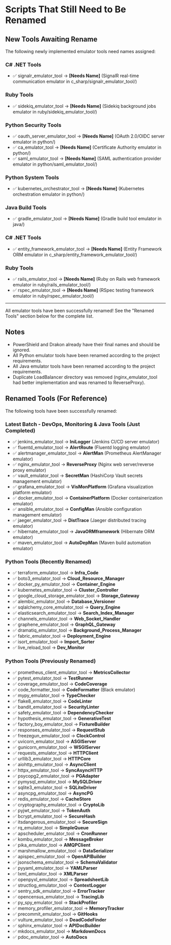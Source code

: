 # Scripts That Still Need to Be Renamed

## New Tools Awaiting Rename

The following newly implemented emulator tools need names assigned:

### C# .NET Tools
- ✅ signalr_emulator_tool → **[Needs Name]** (SignalR real-time communication emulator in c_sharp/signalr_emulator_tool/)

### Ruby Tools
- ✅ sidekiq_emulator_tool → **[Needs Name]** (Sidekiq background jobs emulator in ruby/sidekiq_emulator_tool/)

### Python Security Tools
- ✅ oauth_server_emulator_tool → **[Needs Name]** (OAuth 2.0/OIDC server emulator in python/)
- ✅ ca_emulator_tool → **[Needs Name]** (Certificate Authority emulator in python/)
- ✅ saml_emulator_tool → **[Needs Name]** (SAML authentication provider emulator in python/saml_emulator_tool/)

### Python System Tools  
- ✅ kubernetes_orchestrator_tool → **[Needs Name]** (Kubernetes orchestration emulator in python/)

### Java Build Tools
- ✅ gradle_emulator_tool → **[Needs Name]** (Gradle build tool emulator in java/)

### C# .NET Tools
- ✅ entity_framework_emulator_tool → **[Needs Name]** (Entity Framework ORM emulator in c_sharp/entity_framework_emulator_tool/)

### Ruby Tools
- ✅ rails_emulator_tool → **[Needs Name]** (Ruby on Rails web framework emulator in ruby/rails_emulator_tool/)
- ✅ rspec_emulator_tool → **[Needs Name]** (RSpec testing framework emulator in ruby/rspec_emulator_tool/)

---

All emulator tools have been successfully renamed! See the "Renamed Tools" section below for the complete list.

## Notes

- PowerShield and Drakon already have their final names and should be ignored.
- All Python emulator tools have been renamed according to the project requirements.
- All Java emulator tools have been renamed according to the project requirements.
- Duplicate LoadBalancer directory was removed (nginx_emulator_tool had better implementation and was renamed to ReverseProxy).

## Renamed Tools (For Reference)

The following tools have been successfully renamed:

### Latest Batch - DevOps, Monitoring & Java Tools (Just Completed)
- ✅ jenkins_emulator_tool → **IniLogger** (Jenkins CI/CD server emulator)
- ✅ fluentd_emulator_tool → **AlertRoute** (Fluentd logging emulator)
- ✅ alertmanager_emulator_tool → **AlertMan** (Prometheus AlertManager emulator)
- ✅ nginx_emulator_tool → **ReverseProxy** (Nginx web server/reverse proxy emulator)
- ✅ vault_emulator_tool → **SecretMan** (HashiCorp Vault secrets management emulator)
- ✅ grafana_emulator_tool → **VisMonPlatform** (Grafana visualization platform emulator)
- ✅ docker_emulator_tool → **ContainerPlatform** (Docker containerization emulator)
- ✅ ansible_emulator_tool → **ConfigMan** (Ansible configuration management emulator)
- ✅ jaeger_emulator_tool → **DistTrace** (Jaeger distributed tracing emulator)
- ✅ hibernate_emulator_tool → **JavaORMframework** (Hibernate ORM emulator)
- ✅ maven_emulator_tool → **AutoDepMan** (Maven build automation emulator)

### Python Tools (Recently Renamed)
- ✅ terraform_emulator_tool → **Infra_Code**
- ✅ boto3_emulator_tool → **Cloud_Resource_Manager**
- ✅ docker_py_emulator_tool → **Container_Engine**
- ✅ kubernetes_emulator_tool → **Cluster_Controller**
- ✅ google_cloud_storage_emulator_tool → **Storage_Gateway**
- ✅ alembic_emulator_tool → **Database_Versioner**
- ✅ sqlalchemy_core_emulator_tool → **Query_Engine**
- ✅ elasticsearch_emulator_tool → **Search_Index_Manager**
- ✅ channels_emulator_tool → **Web_Socket_Handler**
- ✅ graphene_emulator_tool → **GraphQL_Gateway**
- ✅ dramatiq_emulator_tool → **Background_Process_Manager**
- ✅ fabric_emulator_tool → **Deployment_Engine**
- ✅ isort_emulator_tool → **Import_Sorter**
- ✅ live_reload_tool → **Dev_Monitor**

### Python Tools (Previously Renamed)

- ✅ prometheus_client_emulator_tool → **MetricsCollector**
- ✅ pytest_emulator_tool → **TestRunner**
- ✅ coverage_emulator_tool → **CodeCoverage**
- ✅ code_formatter_tool → **CodeFormatter** (Black emulator)
- ✅ mypy_emulator_tool → **TypeChecker**
- ✅ flake8_emulator_tool → **CodeLinter**
- ✅ bandit_emulator_tool → **SecurityLinter**
- ✅ safety_emulator_tool → **DependencyChecker**
- ✅ hypothesis_emulator_tool → **GenerativeTest**
- ✅ factory_boy_emulator_tool → **FixtureBuilder**
- ✅ responses_emulator_tool → **RequestStub**
- ✅ freezegun_emulator_tool → **ClockControl**
- ✅ uvicorn_emulator_tool → **ASGIServer**
- ✅ gunicorn_emulator_tool → **WSGIServer**
- ✅ requests_emulator_tool → **HTTPClient**
- ✅ urllib3_emulator_tool → **HTTPCore**
- ✅ aiohttp_emulator_tool → **AsyncClient**
- ✅ httpx_emulator_tool → **SyncAsyncHTTP**
- ✅ psycopg2_emulator_tool → **PGAdapter**
- ✅ pymysql_emulator_tool → **MySQLDriver**
- ✅ sqlite3_emulator_tool → **SQLiteDriver**
- ✅ asyncpg_emulator_tool → **AsyncPG**
- ✅ redis_emulator_tool → **CacheStore**
- ✅ cryptography_emulator_tool → **CryptoLib**
- ✅ pyjwt_emulator_tool → **TokenAuth**
- ✅ bcrypt_emulator_tool → **SecureHash**
- ✅ itsdangerous_emulator_tool → **SecureSign**
- ✅ rq_emulator_tool → **SimpleQueue**
- ✅ apscheduler_emulator_tool → **CronRunner**
- ✅ kombu_emulator_tool → **MessageBroker**
- ✅ pika_emulator_tool → **AMQPClient**
- ✅ marshmallow_emulator_tool → **DataSerializer**
- ✅ apispec_emulator_tool → **OpenAPIBuilder**
- ✅ jsonschema_emulator_tool → **SchemaValidator**
- ✅ pyyaml_emulator_tool → **YAMLParser**
- ✅ lxml_emulator_tool → **XMLParser**
- ✅ openpyxl_emulator_tool → **SpreadsheetLib**
- ✅ structlog_emulator_tool → **ContextLogger**
- ✅ sentry_sdk_emulator_tool → **ErrorTracker**
- ✅ opencensus_emulator_tool → **TracingLib**
- ✅ py_spy_emulator_tool → **StackProfiler**
- ✅ memory_profiler_emulator_tool → **MemoryTracker**
- ✅ precommit_emulator_tool → **GitHooks**
- ✅ vulture_emulator_tool → **DeadCodeFinder**
- ✅ sphinx_emulator_tool → **APIDocBuilder**
- ✅ mkdocs_emulator_tool → **MarkdownDocs**
- ✅ pdoc_emulator_tool → **AutoDocs**
